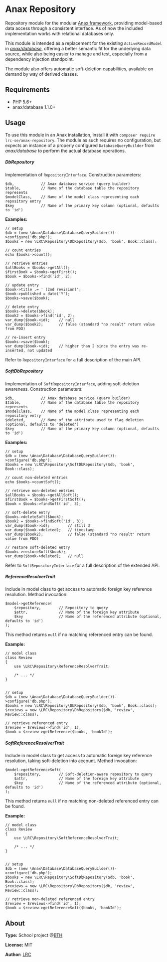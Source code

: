 Anax Repository
===============

Repository module for the modular [Anax framework](https://github.com/canax), 
providing model-based data access through a consistent interface. 
As of now the included implementation works with relational databases only.

This module is intended as a replacement for the existing `ActiveRecordModel` 
in [*anax/database*](https://github.com/canax/database), 
offering a better semantic fit for the underlying data source, while also being easier to manage and test, 
especially from a dependency injection standpoint.

The module also offers automatic soft-deletion capabilities, 
available on demand by way of derived classes.


Requirements
------------

- PHP 5.6+
- anax/database 1.1.0+


Usage
-----

To use this module in an Anax installation, install it with `composer require lrc-se/anax-repository`. 
The module as such requires no configuration, but expects an instance of a properly configured 
`DatabaseQueryBuilder` from *anax/database* to perform the actual database operations.


##### DbRepository

Implementation of `RepositoryInterface`. Construction parameters:

    $db,            // Anax database service (query builder)
    $table,         // Name of the database table the repository represents
    $modelClass,    // Name of the model class representing each repository entry
    $key            // Name of the primary key column (optional, defaults to 'id')

__Examples:__

    // setup
    $db = (new \Anax\Database\DatabaseQueryBuilder())->configure('db.php');
    $books = new \LRC\Repository\DbRepository($db, 'book', Book::class);
    
    // count entries
    echo $books->count();
    
    // retrieve entries
    $allBooks = $books->getAll();
    $firstBook = $books->getFirst();
    $book = $books->find('id', 2);
    
    // update entry
    $book->title .= ' (2nd revision)';
    $book->published = date('Y');
    $books->save($book);
    
    // delete entry
    $books->delete($book);
    $book2 = $books->find('id', 2);
    var_dump($book->id);    // null
    var_dump($book2);       // false (standard "no result" return value from PDO)
    
    // re-insert entry
    $books->save($book);
    var_dump($book->id);    // higher than 2 since the entry was re-inserted, not updated

Refer to `RepositoryInterface` for a full description of the main API.


##### SoftDbRepository

Implementation of `SoftRepositoryInterface`, adding soft-deletion awareness. Construction parameters:

    $db,            // Anax database service (query builder)
    $table,         // Name of the database table the repository represents
    $modelClass,    // Name of the model class representing each repository entry
    $deleted,       // Name of the attribute used to flag deletion (optional, defaults to 'deleted')
    $key            // Name of the primary key column (optional, defaults to 'id')

__Examples:__

    // setup
    $db = (new \Anax\Database\DatabaseQueryBuilder())->configure('db.php');
    $books = new \LRC\Repository\SoftDbRepository($db, 'book', Book::class);
    
    // count non-deleted entries
    echo $books->countSoft();
    
    // retrieve non-deleted entries
    $allBooks = $books->getAllSoft();
    $firstBook = $books->getFirstSoft();
    $book = $books->findSoft('id', 3);
    
    // soft-delete entry
    $books->deleteSoft($book);
    $book2 = $books->findSoft('id', 3);
    var_dump($book->id);        // still 3
    var_dump($book->deleted);   // timestamp
    var_dump($book2);           // false (standard "no result" return value from PDO)
    
    // restore soft-deleted entry
    $books->restoreSoft($book);
    var_dump($book->deleted);   // null

Refer to `SoftRepositoryInterface` for a full description of the extended API.


##### ReferenceResolverTrait

Include in model class to get access to automatic foreign key reference resolution. 
Method invocation:

    $model->getReference(
        $repository,        // Repository to query
        $attr,              // Name of the foreign key attribute
        $key                // Name of the referenced attribute (optional, defaults to 'id')
    );

This method returns `null` if no matching referenced entry can be found.

__Example:__

    // model class
    class Review
    {
        use \LRC\Repository\ReferenceResolverTrait;
        
        /* ... */
    }
    
    
    // setup
    $db = (new \Anax\Database\DatabaseQueryBuilder())->configure('db.php');
    $books = new \LRC\Repository\DbRepository($db, 'book', Book::class);
    $reviews = new \LRC\Repository\DbRepository($db, 'review', Review::class);
    
    // retrieve referenced entry
    $review = $reviews->find('id', 1);
    $book = $review->getReference($books, 'bookId');


##### SoftReferenceResolverTrait

Include in model class to get access to automatic foreign key reference resolution, 
taking soft-deletion into account. Method invocation:

    $model->getReferenceSoft(
        $repository,        // Soft-deletion-aware repository to query
        $attr,              // Name of the foreign key attribute
        $key                // Name of the referenced attribute (optional, defaults to 'id')
    );

This method returns `null` if no matching non-deleted referenced entry can be found.

__Example:__

    // model class
    class Review
    {
        use \LRC\Repository\SoftReferenceResolverTrait;
        
        /* ... */
    }
    
    
    // setup
    $db = (new \Anax\Database\DatabaseQueryBuilder())->configure('db.php');
    $books = new \LRC\Repository\SoftDbRepository($db, 'book', Book::class);
    $reviews = new \LRC\Repository\DbRepository($db, 'review', Review::class);
    
    // retrieve non-deleted referenced entry
    $review = $reviews->find('id', 1);
    $book = $review->getReferenceSoft($books, 'bookId');


About
-----

**Type:** School project @[BTH](https://www.bth.se/)

**License:** MIT

**Author:** [LRC](mailto:kabc16@student.bth.se)
